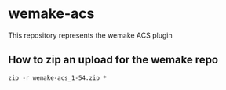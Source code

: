 # wemake-acs
This repository represents the wemake ACS plugin

## How to zip an upload for the wemake repo
```
zip -r wemake-acs_1-54.zip *
```
